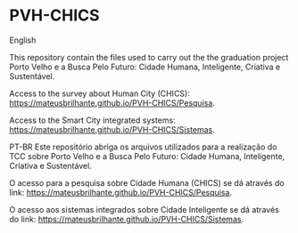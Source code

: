 # PVH-CHICS
English

This repository contain the files used to carry out the the graduation project Porto Velho e a Busca Pelo Futuro: Cidade Humana, Inteligente, Criativa e Sustentável.

Access to the survey about Human City (CHICS): https://mateusbrilhante.github.io/PVH-CHICS/Pesquisa.

Access to the Smart City integrated systems: https://mateusbrilhante.github.io/PVH-CHICS/Sistemas.


PT-BR
Este repositório abriga os arquivos utilizados para a realização do TCC sobre Porto Velho e a Busca Pelo Futuro: Cidade Humana, Inteligente, Criativa e Sustentável. 

O acesso para a pesquisa sobre Cidade Humana (CHICS) se dá através do link: https://mateusbrilhante.github.io/PVH-CHICS/Pesquisa.

O acesso aos sistemas integrados sobre Cidade Inteligente se dá através do link: https://mateusbrilhante.github.io/PVH-CHICS/Sistemas.

